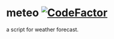 # meteo [![CodeFactor](https://www.codefactor.io/repository/github/tasakos-dev/meteo/badge)](https://www.codefactor.io/repository/github/tasakos-dev/meteo)
a script for weather forecast.
